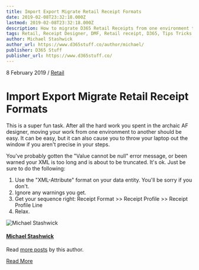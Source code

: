 ```yaml
---
title: Import Export Migrate Retail Receipt Formats
date: 2019-02-08T23:32:18.000Z
lastmod: 2019-02-08T23:32:18.000Z
description: How to migrate D365 Retail Receipts from one environment to another
tags: Retail, Receipt Designer, DMF, Retail receipt, D365, Tips Tricks
author: Michael Stashwick
author_url: https://www.d365stuff.co/author/michael/
publisher: D365 Stuff
publisher_url: https://www.d365stuff.co/
---
```


8 February 2019 / [Retail](/tag/retail/)

# Import Export Migrate Retail Receipt Formats

This is a super fun task. After all the hard work you spent in the archaic AF
designer, moving your work from one environment to another should be easy. It
can be easy, but it can also cause you to throw your laptop out the window if
you aren't precise in your steps.

You've probably gotten the "Value cannot be null" error message, or been
warned your XML is too long and is about to be truncated. It's ok. Just be
sure to do the following:

  1. Use the "XML-Attribute" format on your data entity. You'll be sorry if you don't.
  2. Ignore any warnings you get. 
  3. Get your sequence right: Receipt Format >> Receipt Profile >> Receipt Profile Line
  4. Relax.

![Michael Stashwick](/content/images/size/w100/2019/07/FacePic.jpg)

#### [Michael Stashwick](/author/michael/)

Read [more posts](/author/michael/) by this author.

[Read More](/author/michael/)

